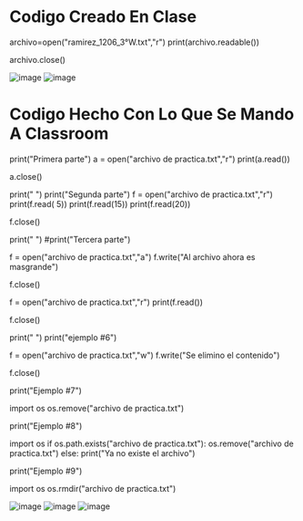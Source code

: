 # Codigo Creado En Clase

archivo=open("ramirez_1206_3°W.txt","r")
print(archivo.readable())


archivo.close()

![image](https://github.com/user-attachments/assets/93841ff6-70b8-4d1d-afb6-b7e0ba33f46b)
![image](https://github.com/user-attachments/assets/3bc0020e-e819-4b87-a06d-1245c7ff0ce7)

# Codigo Hecho Con Lo Que Se Mando A Classroom 

print("Primera parte")
a = open("archivo de practica.txt","r")
print(a.read())

a.close()

print(" ")
print("Segunda parte")
f = open("archivo de practica.txt","r")
print(f.read( 5))
print(f.read(15))
print(f.read(20))


f.close()

print(" ")
#print("Tercera parte")

f = open("archivo de practica.txt","a")
f.write("Al archivo ahora es masgrande")

f.close()

f = open("archivo de practica.txt","r")
print(f.read())

f.close()

print(" ")
print("ejemplo #6")

f = open("archivo de practica.txt","w")
f.write("Se elimino el contenido")

f.close()

print("Ejemplo #7")

import os
os.remove("archivo de practica.txt")

print("Ejemplo #8")

import os
if os.path.exists("archivo de practica.txt"):
    os.remove("archivo de practica.txt")
else:
    print("Ya no existe el archivo")

print("Ejemplo #9")

import os
os.rmdir("archivo de practica.txt")


![image](https://github.com/user-attachments/assets/f6139981-f552-4148-8de1-b2d80bf5cb3f)
![image](https://github.com/user-attachments/assets/65735e6e-8ff7-43e1-89d5-95c9e19880c0)
![image](https://github.com/user-attachments/assets/6fcd3e01-94a9-4d59-a82d-bec669c24e07)



